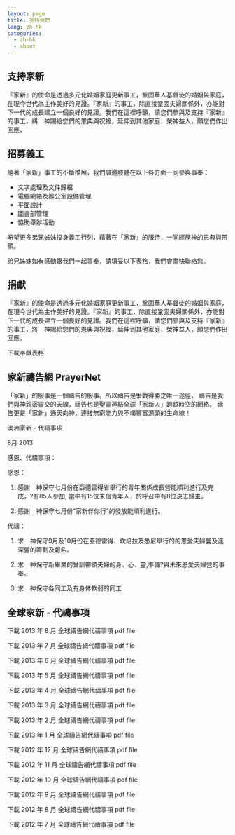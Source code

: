 ```yaml
---
layout: page
title: 支持我們
lang: zh-hk
categories: 
  - zh-hk
  - about
---
```


支持家新
-------

『家新』的使命是透過多元化婚姻家庭更新事工，鞏固華人基督徒的婚姻與家庭，在現今世代為主作美好的見證。『家新』的事工，除直接鞏固夫婦關係外，亦能對下一代的成長建立一個良好的見證。我們在這裡呼籲，請您們參與及支持『家新』的事工，將　神賜給您們的恩典與祝福，延伸到其他家庭，榮神益人，願您們作出回應。

招募義工
--------
隨著「家新」事工的不斷推展，我們誠邀肢體在以下各方面一同參與事奉：

- 文字處理及文件歸檔
- 電腦網絡及辦公室設備管理
- 平面設計
- 圖書部管理
- 協助舉辦活動

盼望更多弟兄姊妹投身義工行列，藉著在「家新」的服侍，一同經歷神的恩典與帶領。

弟兄姊妹如有感動跟我們一起事奉，請填妥以下表格，我們會盡快聯絡您。

捐獻
----
『家新』的使命是透過多元化婚姻家庭更新事工，鞏固華人基督徒的婚姻與家庭，在現今世代為主作美好的見證。『家新』的事工，除直接鞏固夫婦關係外，亦能對下一代的成長建立一個良好的見證。我們在這裡呼籲，請您們參與及支持『家新』的事工，將　神賜給您們的恩典與祝福，延伸到其他家庭，榮神益人，願您們作出回應。

下載奉獻表格

家新禱告網 PrayerNet
--------------------
「家新」的服事是一個禱告的服事。所以禱告是爭戰得勝之唯一途徑，
禱告是我們與神親密靈交的天線，禱告也是聖靈連結全球「家新人」跨越時空的網絡。
禱告更是「家新」通天向神，連接無窮能力與不竭豐富源頭的生命線！
　

澳洲家新 - 代禱事項

8月 2013

感恩、代禱事項： 

感恩：

1. 感謝　神保守七月份在亞德雷得省舉行的青年關係成長營能順利進行及完成，?有85人參加,
   當中有15位未信青年人，於呼召中有8位決志歸主。

2. 感謝　神保守七月份”家新伴你行”的發放能順利進行。

代禱：

1. 求　神保守9月及10月份在亞德雷得、坎培拉及悉尼舉行的的恩愛夫婦營及進深營的籌劃及報名。

2. 求　神保守新畢業的受訓帶領夫婦的身、心、靈,準備?與未來恩愛夫婦營的事奉。

3. 求　神保守各同工及有身体軟弱的同工

  

全球家新 - 代禱事項
-------------------
下載 2013 年 8 月 全球禱告網代禱事項   pdf file

下載 2013 年 7 月 全球禱告網代禱事項   pdf file

下載 2013 年 6 月 全球禱告網代禱事項   pdf file

下載 2013 年 5 月 全球禱告網代禱事項   pdf file

下載 2013 年 4 月 全球禱告網代禱事項   pdf file

下載 2013 年 3 月 全球禱告網代禱事項   pdf file

下載 2013 年 2 月 全球禱告網代禱事項   pdf file

下載 2013 年 1 月 全球禱告網代禱事項   pdf file

下載 2012 年 12 月 全球禱告網代禱事項   pdf file

下載 2012 年 11 月 全球禱告網代禱事項   pdf file

下載 2012 年 10 月 全球禱告網代禱事項   pdf file

下載 2012 年 9 月 全球禱告網代禱事項   pdf file

下載 2012 年 8 月 全球禱告網代禱事項   pdf file

下載 2012 年 7 月 全球禱告網代禱事項   pdf file


